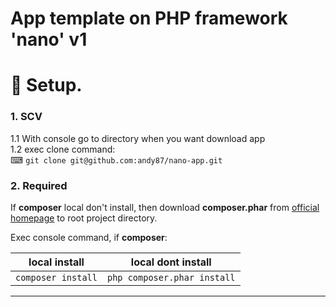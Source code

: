 # App template on PHP framework 'nano' v1

# 🔌 Setup.

### 1. SCV
1.1 With console go to directory when you want download app  
1.2 exec clone command:  
⌨ `git clone git@github.com:andy87/nano-app.git`

### 2. Required

If **composer** local don't install, then download **composer.phar** from 
<a href="https://getcomposer.org/download/">official homepage</a> to root project directory.

Exec console command, if **composer**:

| local install      | local dont install          |
|--------------------|-----------------------------|
| `composer install` | `php composer.phar install` |

__________